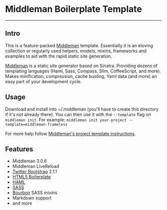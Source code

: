 # Middleman Boilerplate Template
------

## Intro

This is a feature-packed [Middleman](http://middlemanapp.com/) template. Essentially it is an eloving collection or regularly used helpers, models, mixins, frameworks and examples to aid with the rapid static site generation. 

[Middleman](http://middlemanapp.com/) is a static site generator based on Sinatra. Providing dozens of templating languages (Haml, Sass, Compass, Slim, CoffeeScript, and more). Makes minification, compression, cache busting, Yaml data (and more) an easy part of your development cycle.


## Usage

Download and install into ~/.middleman (you'll have to create this directory if it's not already there). You can then use it with the `--template` flag on `middleman init`. For example: `middleman init your-project --template=middleman-frameless`

For more help follow [Middleman's project template instructions](http://middlemanapp.com/getting-started/welcome/).

## Features
- Middleman 3.0.6  
- Middleman LiveReload
- [Twitter Bootstrap](http://twitter.github.com/bootstrap/) 2.1.1  
- [HTML5 Boilerplate](https://github.com/h5bp/html5-boilerplate)   
- [HAML](http://haml.info/)  
- [SASS](http://sass-lang.com/)  
- [Bourbon](http://thoughtbot.com/bourbon/) SASS mixins  
- Markdown support
- and more 